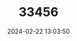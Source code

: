 ---
title: "33456"
category: "Vatica sarawakensis"
draft: false
date: 2024-02-22 13:03:50
languages:
  Malay: ["Resak Daun Besar"]
---